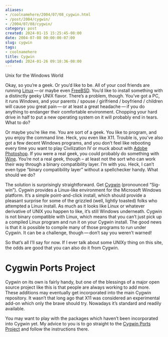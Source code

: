 ```yaml
---
aliases:
- /coolnamehere/2004/07/08_cygwin.html
- /post/2004/cygwin/
- /2004/07/08/cygwin/
category: post
created: 2024-01-15 15:25:45-08:00
date: 2004-07-08 00:00:00-07:00
slug: cygwin
tags:
- coolnamehere
title: Cygwin
updated: 2024-01-26 09:18:36-08:00
---
```


Unix for the Windows World

Okay, so you’re a geek. Or you’d like to be. All of your cool friends are running [Linux](../../../card/Linux.md) — or maybe even [FreeBSD](http://www.freebsd.org/). You’d like to install something with a distinctly geeky UNIX flavor. There’s a problem, though. You’ve got a PC, it runs *Windows*, and your parents / spouse / girlfriend / boyfriend / children will cause you great pain — or at least a great headache — if you do anything to endanger their comfortable environment. Chopping your hard drive in half to put a new operating system on it will probably end in tears. What to do?

Or maybe you’re like me. You are sort of a geek. You like to program, and you enjoy the command line. Heck, you even like X11. Trouble is, you’ve also got a few decent Windows programs, and you don’t feel like rebooting every time you want to play Civilization IV or muck about with [Adobe Photoshop](http://www.adobe.com/products/photoshop/main.html). If you were a real geek, you could probably do something with [Wine](http://winehq.com/). You’re not a real geek, though – at least not the sort who can work their way through a binary compatibility layer. I’m with you. Heck, I can’t even type “binary compatibility layer” without a spellchecker handy. What should we do?

The solution is surprisingly straightforward. Get [Cygwin](http://www.cygwin.com/) (pronounced “Sig-win”). Cygwin provides a Linux-like environment for the Microsoft Windows platform. It’s a simple point-and-click install, which should provide a pleasant surprise for some of the grizzled (well, lightly toasted) folks who attempted a Linux install. As much as it looks like Linux or whatever derivative of UNIX you happen to like, it’s still Windows underneath. Cygwin is not binary compatible with Linux, which means that you can’t just pick up a compiled Linux program and run it on your Cygwin install. The good news is that it *is* possible to compile many of those programs to run under Cygwin. It can be a challenge, though — don’t say you weren’t warned!

So that’s all I’ll say for now. If I ever talk about some UNIXy thing on this site, the odds are good that you can also do it from Cygwin.

# Cygwin Ports Project

Cygwin on its own is fairly handy, but one of the blessings of a major open source project like this is that people are always working to add more. These additions may eventually get incorporated into the main Cygwin repository. It wasn’t that long ago that X11 was considered an experimental add-on which only the brave should try. Nowadays it’s standard and readily available.

You may want to play with the packages which haven’t been incorporated into Cygwin yet. My advice to you is to go straight to the [Cygwin Ports Project](http://cygwinports.org/) and follow the instructions there.
